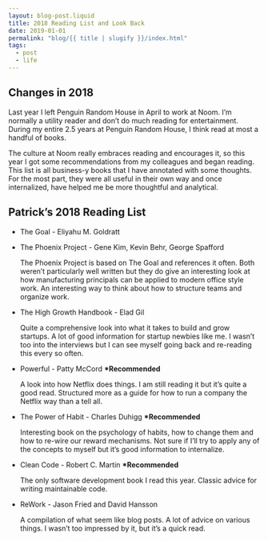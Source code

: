```yaml
---
layout: blog-post.liquid
title: 2018 Reading List and Look Back
date: 2019-01-01
permalink: "blog/{{ title | slugify }}/index.html"
tags:
  - post
  - life
---
```


## Changes in 2018

Last year I left Penguin Random House in April to work at Noom. I’m normally a utility reader and don’t do much reading for entertainment. During my entire 2.5 years at Penguin Random House, I think read at most a handful of books.

The culture at Noom really embraces reading and encourages it, so this year I got some recommendations from my colleagues and began reading. This list is all business-y books that I have annotated with some thoughts. For the most part, they were all useful in their own way and once internalized, have helped me be more thoughtful and analytical.

## Patrick’s 2018 Reading List

- The Goal - Eliyahu M. Goldratt
- The Phoenix Project - Gene Kim, Kevin Behr, George Spafford

  The Phoenix Project is based on The Goal and references it often. Both weren’t particularly well written but they do give an interesting look at how manufacturing principals can be applied to modern office style work. An interesting way to think about how to structure teams and organize work.

- The High Growth Handbook - Elad Gil

  Quite a comprehensive look into what it takes to build and grow startups. A lot of good information for startup newbies like me. I wasn’t too into the interviews but I can see myself going back and re-reading this every so often.

- Powerful - Patty McCord **\*Recommended**

  A look into how Netflix does things. I am still reading it but it’s quite a good read. Structured more as a guide for how to run a company the Netflix way than a tell all.

- The Power of Habit - Charles Duhigg **\*Recommended**

  Interesting book on the psychology of habits, how to change them and how to re-wire our reward mechanisms. Not sure if I’ll try to apply any of the concepts to myself but it’s good information to internalize.

- Clean Code - Robert C. Martin **\*Recommended**

  The only software development book I read this year. Classic advice for writing maintainable code.

- ReWork - Jason Fried and David Hansson

  A compilation of what seem like blog posts. A lot of advice on various things. I wasn’t too impressed by it, but it’s a quick read.

